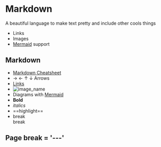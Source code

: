 # Markdown

A beautiful language to make text pretty and include other cools things

- Links
- Images
- [Mermaid](Mermaid.md) support

## Markdown
- [Markdown Cheatsheet](https://www.markdownguide.org/cheat-sheet/)
- &rarr; &larr; &uarr; &darr; Arrows
- [Links](url)
- ![image_name](link.png)
- Diagrams with [Mermaid](https://mermaid-js.github.io/mermaid/#/classDiagram?id=setting-the-direction-of-the-diagram)
- **Bold**
- *italics*
- ==highlight==
- break<br>break

Page break = '---'
---


